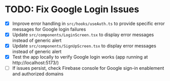 # TODO: Fix Google Login Issues

- [x] Improve error handling in `src/hooks/useAuth.ts` to provide specific error messages for Google login failures
- [x] Update `src/components/LoginScreen.tsx` to display error messages instead of generic alert
- [x] Update `src/components/SignUpScreen.tsx` to display error messages instead of generic alert
- [x] Test the app locally to verify Google login works (app running at http://localhost:5173/)
- [ ] If issues persist, check Firebase console for Google sign-in enablement and authorized domains

